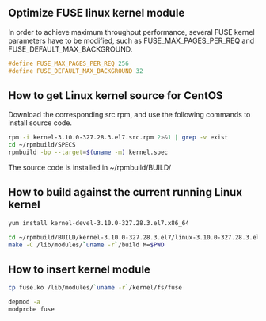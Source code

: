 ## Optimize FUSE linux kernel module

In order to achieve maximum throughput performance, several FUSE kernel parameters have to be modified, such as FUSE_MAX_PAGES_PER_REQ and FUSE_DEFAULT_MAX_BACKGROUND.

```C
#define FUSE_MAX_PAGES_PER_REQ 256
#define FUSE_DEFAULT_MAX_BACKGROUND 32
```

## How to get Linux kernel source for CentOS

Download the corresponding src rpm, and use the following commands to install source code.

```bash
rpm -i kernel-3.10.0-327.28.3.el7.src.rpm 2>&1 | grep -v exist
cd ~/rpmbuild/SPECS
rpmbuild -bp --target=$(uname -m) kernel.spec
```

The source code is installed in ~/rpmbuild/BUILD/

## How to build against the current running Linux kernel

```bash
yum install kernel-devel-3.10.0-327.28.3.el7.x86_64

cd ~/rpmbuild/BUILD/kernel-3.10.0-327.28.3.el7/linux-3.10.0-327.28.3.el7.x86_64/fs/fuse
make -C /lib/modules/`uname -r`/build M=$PWD
```

## How to insert kernel module

```bash
cp fuse.ko /lib/modules/`uname -r`/kernel/fs/fuse

depmod -a
modprobe fuse
```

